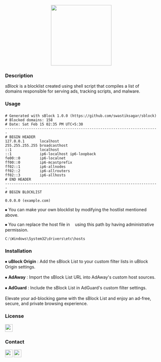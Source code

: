 <div align="middle">
<img height="200" src= https://i.postimg.cc/CL75B57B/download.jpg" />
</div>
<div align="left"> <h3>Description</h3></div>
<h><p align="left"> 

*sBlock* is a blocklist created using shell script that compiles a list of domains responsible for serving ads, tracking scripts, and malware.</p></h>
<div align="left"> <h3>Usage</h3></div>

### 
    
```
# Generated with sBlock 1.0.0 (https://github.com/swastiksagar/sblock)
# Blocked domains: 158
# Date: Sat Feb 15 02:35 PM UTC+5:30
-----------------------------------------------------------------------
# BEGIN HEADER
127.0.0.1       localhost 
255.255.255.255 broadcasthost
::1             localhost 
::1             ip6-localhost ip6-loopback
fe00::0         ip6-localnet
ff00::0         ip6-mcastprefix
ff02::1         ip6-allnodes
ff02::2         ip6-allrouters
ff02::3         ip6-allhosts
# END HEADER
-----------------------------------------------------------------------
# BEGIN BLOCKLIST

0.0.0.0 (example.com)
```
⦁ You can make your own blocklist by modifying the hostlist mentioned above.
<div align="left">

⦁ You can replace the host file in
<img height="9px" src="https://ziadoua.github.io/m3-Markdown-Badges/badges/Windows/windows1.svg">
using this path by having administrative permission.
```
C:\Windows\System32\drivers\etc\hosts
```
<div align="left">
  <div align="left"> <h3>Installation</h3></div>
  <h>
  
⦁ **uBlock Origin** : Add the sBlock List to your custom filter lists in uBlock Origin settings.<br><br>
⦁ **AdAway** : Import the sBlock List URL into AdAway's custom host sources.<br><br>
⦁ **AdGuard** : Include the sBlock List in AdGuard's custom filter settings.<br><br>
  </h>
  Elevate your ad-blocking game with the sBlock List and enjoy an ad-free, secure, and private browsing experience.
</div>
<div align="left"> <h3>License</h3></div>
<a href="https://mit-license.org/" target="blank">
<div align="left">
 <img height="25px" src="https://ziadoua.github.io/m3-Markdown-Badges/badges/LicenceMIT/licencemit1.svg">
</div></a>
<div align="left"> <h3>Contact</h3></div>
<a href="https://twitter.com/swastiksagarr" target="blank">
<img height="25px" src="https://ziadoua.github.io/m3-Markdown-Badges/badges/Twitter/twitter2.svg"></a>
<a href="https://wa.me/+919304966736" target="blank">
<img height="25px" src="https://ziadoua.github.io/m3-Markdown-Badges/badges/WhatsApp/whatsapp2.svg">  
</div></a>
